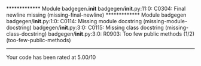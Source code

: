************* Module badgegen.__init__
badgegen/__init__.py:11:0: C0304: Final newline missing (missing-final-newline)
************* Module badgegen
badgegen/__init__.py:1:0: C0114: Missing module docstring (missing-module-docstring)
badgegen/__init__.py:3:0: C0115: Missing class docstring (missing-class-docstring)
badgegen/__init__.py:3:0: R0903: Too few public methods (1/2) (too-few-public-methods)

-----------------------------------
Your code has been rated at 5.00/10

